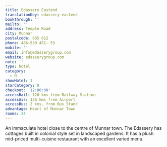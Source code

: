 ```yaml
---
title: Edassery Eastend
translationKey: edassery-eastend
bookthrough: ''
mailto: ''
address: Temple Road
city: Munnar
postalcode: 685 612
phone: 486-530 451- 53
mobile: ''
email: info@edasserygroup.com
website: edasserygroup.com
note: ''
type: hotel
category:
  - H
showHotel: 1
starCategory: 0
checkout: '12:00:00'
accessRail: 120 kms from Railway Station
accessAir: 136 kms from Airport
accessBus: 2 kms. from Bus Stand
advantage: Heart of Munnar Town
rooms: 24
---
```

An immaculate hotel close to the centre of Munnar town. The Edassery  has cottages built in colonial style set in landscaped gardens. It has a plush mid-priced multi-cuisine restaurant with an excellent varied menu.